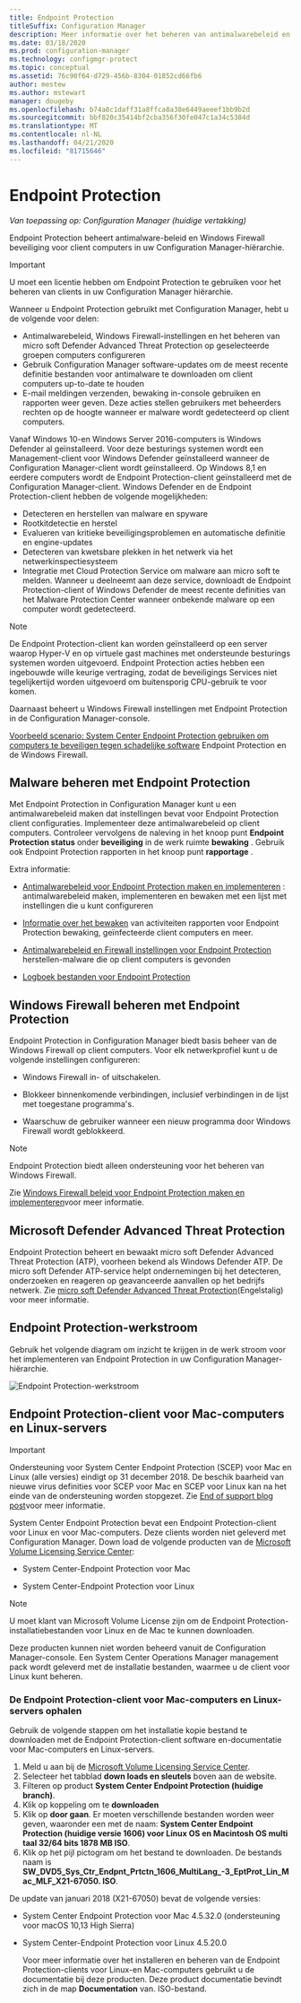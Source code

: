 ```yaml
---
title: Endpoint Protection
titleSuffix: Configuration Manager
description: Meer informatie over het beheren van antimalwarebeleid en Windows Firewall beveiliging voor clients.
ms.date: 03/18/2020
ms.prod: configuration-manager
ms.technology: configmgr-protect
ms.topic: conceptual
ms.assetid: 76c90f64-d729-456b-8304-01852cd66fb6
author: mestew
ms.author: mstewart
manager: dougeby
ms.openlocfilehash: b74a8c1daff31a8ffca8a38e6449aeeef1bb9b2d
ms.sourcegitcommit: bbf820c35414bf2cba356f30fe047c1a34c5384d
ms.translationtype: MT
ms.contentlocale: nl-NL
ms.lasthandoff: 04/21/2020
ms.locfileid: "81715646"
---
```

# <a name="endpoint-protection"></a>Endpoint Protection

*Van toepassing op: Configuration Manager (huidige vertakking)*

Endpoint Protection beheert antimalware-beleid en Windows Firewall beveiliging voor client computers in uw Configuration Manager-hiërarchie.  

> [!IMPORTANT]  
>  U moet een licentie hebben om Endpoint Protection te gebruiken voor het beheren van clients in uw Configuration Manager hiërarchie.  

 Wanneer u Endpoint Protection gebruikt met Configuration Manager, hebt u de volgende voor delen:  

-   Antimalwarebeleid, Windows Firewall-instellingen en het beheren van micro soft Defender Advanced Threat Protection op geselecteerde groepen computers configureren  
-   Gebruik Configuration Manager software-updates om de meest recente definitie bestanden voor antimalware te downloaden om client computers up-to-date te houden  
-   E-mail meldingen verzenden, bewaking in-console gebruiken en rapporten weer geven. Deze acties stellen gebruikers met beheerders rechten op de hoogte wanneer er malware wordt gedetecteerd op client computers.  

Vanaf Windows 10-en Windows Server 2016-computers is Windows Defender al geïnstalleerd. Voor deze besturings systemen wordt een Management-client voor Windows Defender geïnstalleerd wanneer de Configuration Manager-client wordt geïnstalleerd. Op Windows 8,1 en eerdere computers wordt de Endpoint Protection-client geïnstalleerd met de Configuration Manager-client. Windows Defender en de Endpoint Protection-client hebben de volgende mogelijkheden:  

-   Detecteren en herstellen van malware en spyware  
-   Rootkitdetectie en herstel  
-   Evalueren van kritieke beveiligingsproblemen en automatische definitie en engine-updates  
-   Detecteren van kwetsbare plekken in het netwerk via het netwerkinspectiesysteem  
-   Integratie met Cloud Protection Service om malware aan micro soft te melden. Wanneer u deelneemt aan deze service, downloadt de Endpoint Protection-client of Windows Defender de meest recente definities van het Malware Protection Center wanneer onbekende malware op een computer wordt gedetecteerd.  

> [!NOTE]  
>  De Endpoint Protection-client kan worden geïnstalleerd op een server waarop Hyper-V en op virtuele gast machines met ondersteunde besturings systemen worden uitgevoerd. Endpoint Protection acties hebben een ingebouwde wille keurige vertraging, zodat de beveiligings Services niet tegelijkertijd worden uitgevoerd om buitensporig CPU-gebruik te voor komen.  

 Daarnaast beheert u Windows Firewall instellingen met Endpoint Protection in de Configuration Manager-console.  

 [Voorbeeld scenario: System Center Endpoint Protection gebruiken om computers te beveiligen tegen schadelijke software](scenarios-endpoint-protection.md) Endpoint Protection en de Windows Firewall.  


## <a name="managing-malware-with-endpoint-protection"></a>Malware beheren met Endpoint Protection  
 Met Endpoint Protection in Configuration Manager kunt u een antimalwarebeleid maken dat instellingen bevat voor Endpoint Protection client configuraties. Implementeer deze antimalwarebeleid op client computers. Controleer vervolgens de naleving in het knoop punt **Endpoint Protection status** onder **beveiliging** in de werk ruimte **bewaking** . Gebruik ook Endpoint Protection rapporten in het knoop punt **rapportage** .  

 Extra informatie:  

-   [Antimalwarebeleid voor Endpoint Protection maken en implementeren](endpoint-antimalware-policies.md) : antimalwarebeleid maken, implementeren en bewaken met een lijst met instellingen die u kunt configureren  

-   [Informatie over het bewaken](monitor-endpoint-protection.md) van activiteiten rapporten voor Endpoint Protection bewaking, geïnfecteerde client computers en meer.  

-   [Antimalwarebeleid en Firewall instellingen voor Endpoint Protection](endpoint-antimalware-firewall.md) herstellen-malware die op client computers is gevonden  

-   [Logboek bestanden voor Endpoint Protection](../../core/plan-design/hierarchy/log-files.md#BKMK_EPLog)  


## <a name="managing-windows-firewall-with-endpoint-protection"></a>Windows Firewall beheren met Endpoint Protection  
 Endpoint Protection in Configuration Manager biedt basis beheer van de Windows Firewall op client computers. Voor elk netwerkprofiel kunt u de volgende instellingen configureren:  

-   Windows Firewall in- of uitschakelen.  

-   Blokkeer binnenkomende verbindingen, inclusief verbindingen in de lijst met toegestane programma's.  

-   Waarschuw de gebruiker wanneer een nieuw programma door Windows Firewall wordt geblokkeerd.  

> [!NOTE]  
>  Endpoint Protection biedt alleen ondersteuning voor het beheren van Windows Firewall.  


 Zie [Windows Firewall beleid voor Endpoint Protection maken en implementeren](create-windows-firewall-policies.md)voor meer informatie.  


## <a name="microsoft-defender-advanced-threat-protection"></a>Microsoft Defender Advanced Threat Protection

Endpoint Protection beheert en bewaakt micro soft Defender Advanced Threat Protection (ATP), voorheen bekend als Windows Defender ATP. De micro soft Defender ATP-service helpt ondernemingen bij het detecteren, onderzoeken en reageren op geavanceerde aanvallen op het bedrijfs netwerk. Zie [micro soft Defender Advanced Threat Protection](windows-defender-advanced-threat-protection.md)(Engelstalig) voor meer informatie.

## <a name="endpoint-protection-workflow"></a>Endpoint Protection-werkstroom  
 Gebruik het volgende diagram om inzicht te krijgen in de werk stroom voor het implementeren van Endpoint Protection in uw Configuration Manager-hiërarchie.  

 ![Endpoint Protection-werkstroom](../media/Endpoint-Protection-Workflow.gif)  



## <a name="endpoint-protection-client-for-mac-computers-and-linux-servers"></a>Endpoint Protection-client voor Mac-computers en Linux-servers  

> [!Important]  
> Ondersteuning voor System Center Endpoint Protection (SCEP) voor Mac en Linux (alle versies) eindigt op 31 december 2018. De beschik baarheid van nieuwe virus definities voor SCEP voor Mac en SCEP voor Linux kan na het einde van de ondersteuning worden stopgezet. Zie [End of support blog post](https://go.microsoft.com/fwlink/?linkid=870182)voor meer informatie.  

 System Center Endpoint Protection bevat een Endpoint Protection-client voor Linux en voor Mac-computers. Deze clients worden niet geleverd met Configuration Manager. Down load de volgende producten van de [Microsoft Volume Licensing Service Center](https://www.microsoft.com/licensing/servicecenter/default.aspx):  

-   System Center-Endpoint Protection voor Mac  

-   System Center-Endpoint Protection voor Linux  


> [!Note]  
>  U moet klant van Microsoft Volume License zijn om de Endpoint Protection-installatiebestanden voor Linux en de Mac te kunnen downloaden.  

 Deze producten kunnen niet worden beheerd vanuit de Configuration Manager-console. Een System Center Operations Manager management pack wordt geleverd met de installatie bestanden, waarmee u de client voor Linux kunt beheren.  

### <a name="how-to-get-the-endpoint-protection-client-for-mac-computers-and-linux-servers"></a>De Endpoint Protection-client voor Mac-computers en Linux-servers ophalen

Gebruik de volgende stappen om het installatie kopie bestand te downloaden met de Endpoint Protection-client software en-documentatie voor Mac-computers en Linux-servers.
1. Meld u aan bij de [Microsoft Volume Licensing Service Center](https://www.microsoft.com/licensing/servicecenter/default.aspx).
2. Selecteer het tabblad **down loads en sleutels** boven aan de website.
3. Filteren op product **System Center Endpoint Protection (huidige branch)**.
4. Klik op koppeling om te **downloaden**
5. Klik op **door gaan**. Er moeten verschillende bestanden worden weer geven, waaronder een met de naam: **System Center Endpoint Protection (huidige versie 1606) voor Linux OS en Macintosh OS multi taal 32/64 bits 1878 MB ISO**.
6. Klik op het pijl pictogram om het bestand te downloaden. De bestands naam is **SW_DVD5_Sys_Ctr_Endpnt_Prtctn_1606_MultiLang_-3_EptProt_Lin_Mac_MLF_X21-67050. ISO**.

De update van januari 2018 (X21-67050) bevat de volgende versies:

- System Center Endpoint Protection voor Mac 4.5.32.0 (ondersteuning voor macOS 10,13 High Sierra)
- System Center-Endpoint Protection voor Linux 4.5.20.0 

  Voor meer informatie over het installeren en beheren van de Endpoint Protection-clients voor Linux-en Mac-computers gebruikt u de documentatie bij deze producten. Deze product documentatie bevindt zich in de map **Documentation** van. ISO-bestand.
